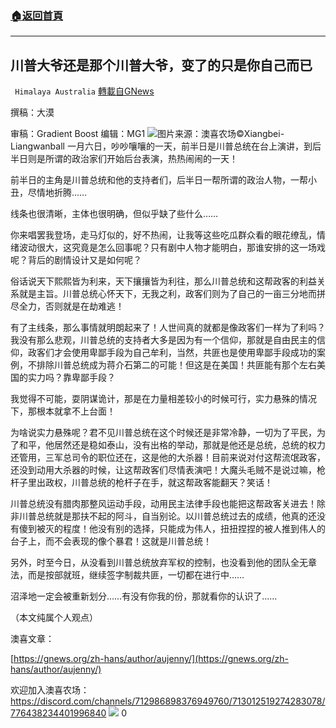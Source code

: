 ###  [:house:返回首頁](https://github.com/ourhimalayas/txt)
---

## 川普大爷还是那个川普大爷，变了的只是你自己而已
` Himalaya Australia` [轉載自GNews](https://gnews.org/zh-hans/728119/)

撰稿：大漠

审稿：Gradient Boost 编辑：MG1
![]()![](https://gnews.org/wp-content/uploads/2021/01/801.jpg)图片来源：澳喜农场©Xiangbei-Liangwanball
一月六日，吵吵嚷嚷的一天，前半日是川普总统在台上演讲，到后半日则是所谓的政治家们开始后台表演，热热闹闹的一天！

前半日的主角是川普总统和他的支持者们，后半日一帮所谓的政治人物，一帮小丑，尽情地折腾……

线条也很清晰，主体也很明确，但似乎缺了些什么……

你来唱罢我登场，走马灯似的，好不热闹，让我等这些吃瓜群众看的眼花缭乱，情绪波动很大，这究竟是怎么回事呢？只有剧中人物才能明白，那谁安排的这一场戏呢？背后的剧情设计又是如何呢？

俗话说天下熙熙皆为利来，天下攘攘皆为利往，那么川普总统和这帮政客的利益关系就是主旨。川普总统心怀天下，无我之利，政客们则为了自己的一亩三分地而拼尽全力，否则就是在劫难逃！

有了主线条，那么事情就明朗起来了！人世间真的就都是像政客们一样为了利吗？我没有那么悲观，川普总统的支持者大多是因为有一个信仰，那就是自由民主的信仰，政客们才会使用卑鄙手段为自己牟利，当然，共匪也是使用卑鄙手段成功的案例，不排除川普总统成为蒋介石第二的可能！但这是在美国！共匪能有那个左右美国的实力吗？靠卑鄙手段？

我觉得不可能，耍阴谋诡计，那是在力量相差较小的时候可行，实力悬殊的情况下，那根本就拿不上台面！

为啥说实力悬殊呢？君不见川普总统在这个时候还是非常冷静，一切为了平民，为了和平，他居然还是稳如泰山，没有出格的举动，那就是他还是总统，总统的权力还管用，三军总司令的职位还在，这是他的大杀器！目前来说对付这帮流氓政客，还没到动用大杀器的时候，让这帮政客们尽情表演吧！大魔头毛贼不是说过嘛，枪杆子里出政权，川普总统的枪杆子在手，就这帮政客能翻天？笑话！

川普总统没有腊肉那整风运动手段，动用民主法律手段也能把这帮政客关进去！除非川普总统就是那扶不起的阿斗，自当别论。以川普总统过去的成绩，他真的还没有傻到被灭的程度！他没有别的选择，只能成为伟人，扭扭捏捏的被人推到伟人的台子上，而不会表现的像个暴君！这就是川普总统！

另外，时至今日，从没看到川普总统放弃军权的控制，也没看到他的团队全无章法，而是按部就班，继续签字制裁共匪，一切都在进行中……

沼泽地一定会被重新划分……有没有你我的份，那就看你的认识了……

（本文纯属个人观点）

澳喜文章：

[https://gnews.org/zh-hans/author/aujenny/](https://gnews.org/zh-hans/author/aujenny/)

欢迎加入澳喜农场：https://discord.com/channels/712986898376949760/713012519274283078/776438234401996840
![]()![](https://gnews.org/wp-content/uploads/2021/01/澳喜图标.png)
0
